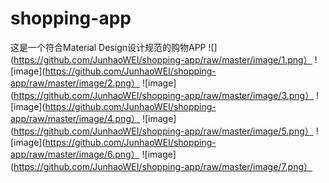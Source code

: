 # shopping-app
这是一个符合Material Design设计规范的购物APP
![](https://github.com/JunhaoWEI/shopping-app/raw/master/image/1.png）
![image](https://github.com/JunhaoWEI/shopping-app/raw/master/image/2.png）
![image](https://github.com/JunhaoWEI/shopping-app/raw/master/image/3.png）
![image](https://github.com/JunhaoWEI/shopping-app/raw/master/image/4.png）
![image](https://github.com/JunhaoWEI/shopping-app/raw/master/image/5.png）
![image](https://github.com/JunhaoWEI/shopping-app/raw/master/image/6.png）
![image](https://github.com/JunhaoWEI/shopping-app/raw/master/image/7.png）

